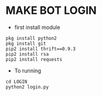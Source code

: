 # MAKE BOT LOGIN

- first install module 
``` 
pkg install python2
pkg install git
pip2 install thrift==0.9.3
pip2 install rsa
pip2 install requests
```

- To running
```
cd LOGIN
python2 login.py

```